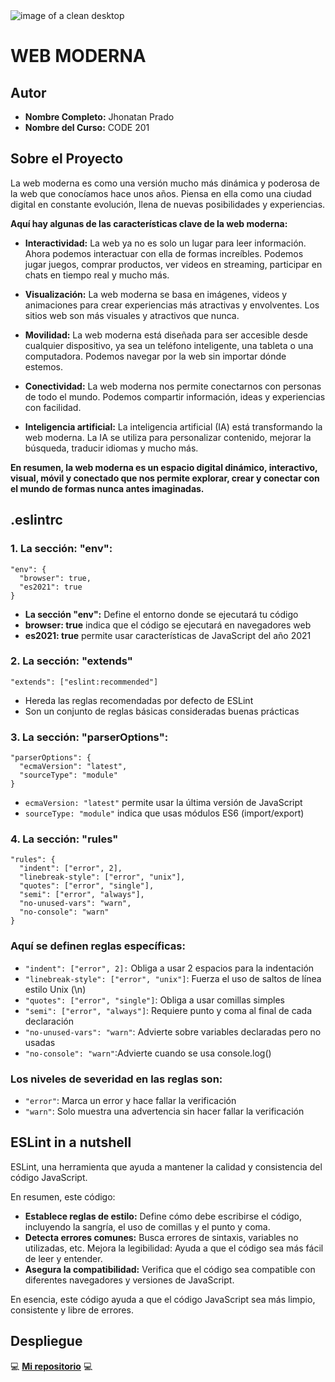 
<img src="https://www.webfx.com/wp-content/uploads/2023/08/38_modern_web_design-1024x462.png" alt="image of a clean desktop">

# WEB MODERNA


## Autor
- **Nombre Completo:** Jhonatan Prado
- **Nombre del Curso:** CODE 201

## Sobre el Proyecto
La web moderna es como una versión mucho más dinámica y poderosa de la web que conocíamos hace unos años. Piensa en ella como una ciudad digital en constante evolución, llena de nuevas posibilidades y experiencias.

**Aquí hay algunas de las características clave de la web moderna:**

- **Interactividad:** 
La web ya no es solo un lugar para leer información. Ahora podemos interactuar con ella de formas increíbles. Podemos jugar juegos, comprar productos, ver videos en streaming, participar en chats en tiempo real y mucho más.

- **Visualización:** La web moderna se basa en imágenes, videos y animaciones para crear experiencias más atractivas y envolventes. Los sitios web son más visuales y atractivos que nunca.

- **Movilidad:** La web moderna está diseñada para ser accesible desde cualquier dispositivo, ya sea un teléfono inteligente, una tableta o una computadora. Podemos navegar por la web sin importar dónde estemos.

- **Conectividad:** La web moderna nos permite conectarnos con personas de todo el mundo. Podemos compartir información, ideas y experiencias con facilidad.

- **Inteligencia artificial:** La inteligencia artificial (IA) está transformando la web moderna. La IA se utiliza para personalizar contenido, mejorar la búsqueda, traducir idiomas y mucho más.

**En resumen, la web moderna es un espacio digital dinámico, interactivo, visual, móvil y conectado que nos permite explorar, crear y conectar con el mundo de formas nunca antes imaginadas.**

## .eslintrc

### 1. La sección: "env":
```
"env": {
  "browser": true,
  "es2021": true
}
```

- **La sección "env":** Define el entorno donde se ejecutará tu código
- **browser: true** indica que el código se ejecutará en navegadores web
- **es2021: true** permite usar características de JavaScript del año 2021

### 2. La sección: "extends"
```
"extends": ["eslint:recommended"]
```

- Hereda las reglas recomendadas por defecto de ESLint
- Son un conjunto de reglas básicas consideradas buenas prácticas

### 3. La sección: "parserOptions":

```
"parserOptions": {
  "ecmaVersion": "latest",
  "sourceType": "module"
}
```
- `ecmaVersion: "latest"` permite usar la última versión de JavaScript
- `sourceType: "module"` indica que usas módulos ES6 (import/export)

### 4. La sección: "rules"
```
"rules": {
  "indent": ["error", 2],
  "linebreak-style": ["error", "unix"],
  "quotes": ["error", "single"],
  "semi": ["error", "always"],
  "no-unused-vars": "warn",
  "no-console": "warn"
}
```

### Aquí se definen reglas específicas:

- `"indent": ["error", 2]:` Obliga a usar 2 espacios para la indentación
- `"linebreak-style": ["error", "unix"]`: Fuerza el uso de saltos de línea estilo Unix (\n)
- `"quotes": ["error", "single"]`: Obliga a usar comillas simples
- `"semi": ["error", "always"]`: Requiere punto y coma al final de cada declaración
- `"no-unused-vars": "warn"`: Advierte sobre variables declaradas pero no usadas
- `"no-console": "warn"`:Advierte cuando se usa console.log()

### Los niveles de severidad en las reglas son:

- `"error"`: Marca un error y hace fallar la verificación
- `"warn"`: Solo muestra una advertencia sin hacer fallar la verificación

## ESLint in a nutshell

ESLint, una herramienta que ayuda a mantener la calidad y consistencia del código JavaScript.

En resumen, este código:

- **Establece reglas de estilo:** Define cómo debe escribirse el código, incluyendo la sangría, el uso de comillas y el punto y coma.
- **Detecta errores comunes:** Busca errores de sintaxis, variables no utilizadas, etc.
Mejora la legibilidad: Ayuda a que el código sea más fácil de leer y entender.
- **Asegura la compatibilidad:** Verifica que el código sea compatible con diferentes navegadores y versiones de JavaScript.

En esencia, este código ayuda a que el código JavaScript sea más limpio, consistente y libre de errores.

## Despliegue

💻 **[Mi repositorio](https://github.com/GudielVFX/web-moderna)** 💻

